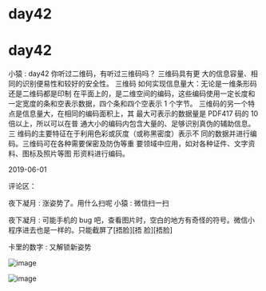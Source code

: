 # day42

# day42

小猿 : day42 你听过二维码，有听过三维码吗？ 三维码具有更 大的信息容量、相同的识别便易性和较好的安全性。 三维码 如何实现信息量大：无论是一维条形码还是二维码都是印制 在平面上的，是二维空间的编码，这些编码使用一定长度和 一定宽度的条和空表示数据，四个条和四个空表示 1 个字节。 三维码的另一个特点是信息量大，在相同的编码面积上，其 最大可表示的数据量是 PDF417 码的 10 倍以上，所以可以在普 通大小的编码内包含大量的、足够识别真伪的辅助信息。 三 维码的主要特征在于利用色彩或灰度（或称黑密度）表示不 同的数据并进行编码。三维码可在各种需要保密及防伪等重 要领域中应用，如对各种证件、文字资料、图标及照片等图 形资料进行编码。

2019-06-01

评论区：

夜下凝月 : 涨姿势了。用什么扫呢 小猿 : 微信扫一扫

夜下凝月 : 可能手机的 bug 吧，查看图片时，空白的地方有奇怪的符号。微信小程序进去也是一样的。只能截屏了[捂脸][捂 脸][捂脸]

卡里的数字 : 又解锁新姿势

![image](img/Image_023.png)

![image](img/Image_024.png)